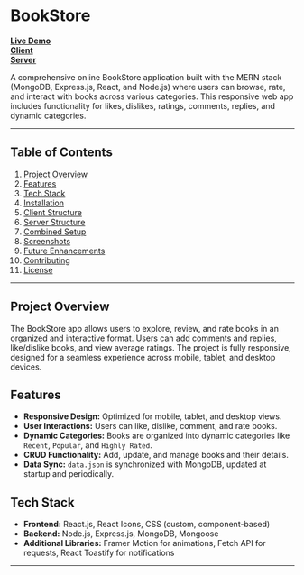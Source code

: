 # BookStore

**[Live Demo](https://bookstore8318.netlify.app/)** <br/>
**[Client](https://github.com/vaibhavshukla8318/BookStore_react)** <br/>
**[Server](https://github.com/vaibhavshukla8318/bookStore_server)**

A comprehensive online BookStore application built with the MERN stack (MongoDB, Express.js, React, and Node.js) where users can browse, rate, and interact with books across various categories. This responsive web app includes functionality for likes, dislikes, ratings, comments, replies, and dynamic categories.

---

## Table of Contents

1. [Project Overview](#project-overview)
2. [Features](#features)
3. [Tech Stack](#tech-stack)
4. [Installation](#installation)
5. [Client Structure](#client-structure)
6. [Server Structure](#server-structure)
7. [Combined Setup](#combined-setup)
8. [Screenshots](#screenshots)
9. [Future Enhancements](#future-enhancements)
10. [Contributing](#contributing)
11. [License](#license)

---

## Project Overview

The BookStore app allows users to explore, review, and rate books in an organized and interactive format. Users can add comments and replies, like/dislike books, and view average ratings. The project is fully responsive, designed for a seamless experience across mobile, tablet, and desktop devices.

## Features

- **Responsive Design:** Optimized for mobile, tablet, and desktop views.
- **User Interactions:** Users can like, dislike, comment, and rate books.
- **Dynamic Categories:** Books are organized into dynamic categories like `Recent`, `Popular`, and `Highly Rated`.
- **CRUD Functionality:** Add, update, and manage books and their details.
- **Data Sync:** `data.json` is synchronized with MongoDB, updated at startup and periodically.
  
## Tech Stack

- **Frontend:** React.js, React Icons, CSS (custom, component-based)
- **Backend:** Node.js, Express.js, MongoDB, Mongoose
- **Additional Libraries:** Framer Motion for animations, Fetch API for requests, React Toastify for notifications

---

